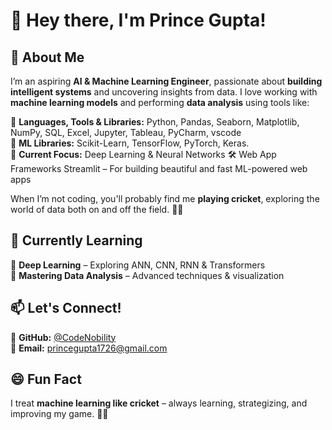 
# **👋 Hey there, I'm Prince Gupta!**  

## 🚀 **About Me**  
I’m an aspiring **AI & Machine Learning Engineer**, passionate about **building intelligent systems** and uncovering insights from data. I love working with **machine learning models** and performing **data analysis** using tools like:  

🔹 **Languages, Tools & Libraries:** Python, Pandas, Seaborn, Matplotlib, NumPy, SQL, Excel, Jupyter, Tableau, PyCharm, vscode     
🔹 **ML Libraries:** Scikit-Learn, TensorFlow, PyTorch, Keras.     
🔹 **Current Focus:** Deep Learning & Neural Networks 
🛠️ Web App Frameworks
Streamlit – For building beautiful and fast ML-powered web apps

When I’m not coding, you'll probably find me **playing cricket**, exploring the world of data both on and off the field. 🏏🔥  

## 🌱 **Currently Learning**  
🔸 **Deep Learning** – Exploring ANN, CNN, RNN & Transformers  
🔸 **Mastering Data Analysis** – Advanced techniques & visualization  

## 📫 **Let's Connect!**  
🔗 **GitHub:** [@CodeNobility](https://github.com/CodeNobility)  
📧 **Email:** princegupta1726@gmail.com  

## 😄 **Fun Fact**  
I treat **machine learning like cricket** – always learning, strategizing, and improving my game. 🚀🏏  


<!---
CodeNobility/CodeNobility is a ✨ special ✨ repository because its `README.md` (this file) appears on your GitHub profile.
You can click the Preview link to take a look at your changes.
--->
